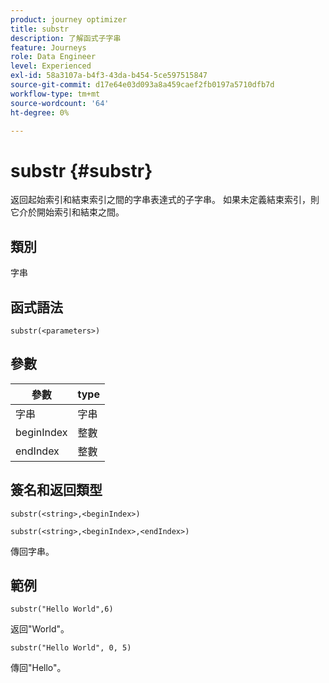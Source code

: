 ```yaml
---
product: journey optimizer
title: substr
description: 了解函式子字串
feature: Journeys
role: Data Engineer
level: Experienced
exl-id: 58a3107a-b4f3-43da-b454-5ce597515847
source-git-commit: d17e64e03d093a8a459caef2fb0197a5710dfb7d
workflow-type: tm+mt
source-wordcount: '64'
ht-degree: 0%

---
```


# substr {#substr}

返回起始索引和結束索引之間的字串表達式的子字串。 如果未定義結束索引，則它介於開始索引和結束之間。

## 類別

字串

## 函式語法

`substr(<parameters>)`

## 參數

| 參數 | type |
|-------------|----------|
| 字串 | 字串 |
| beginIndex | 整數 |
| endIndex | 整數 |

## 簽名和返回類型

`substr(<string>,<beginIndex>)`

`substr(<string>,<beginIndex>,<endIndex>)`

傳回字串。

## 範例

`substr("Hello World",6)`

返回&quot;World&quot;。

`substr("Hello World", 0, 5)`

傳回&quot;Hello&quot;。
